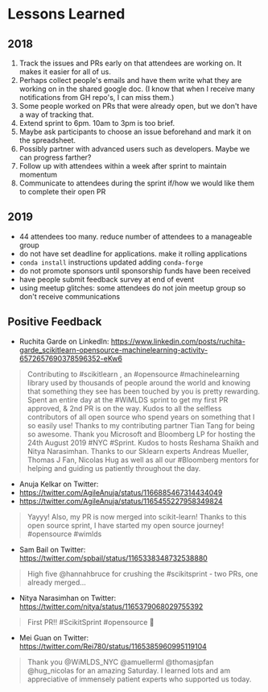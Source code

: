 # Lessons Learned

## 2018
1.  Track the issues and PRs early on that attendees are working on.  It makes it easier for all of us.
2.  Perhaps collect people's emails and have them write what they are working on in the shared google doc.  (I know that when I receive many notifications from GH repo's, I can miss them.)
3.  Some people worked on PRs that were already open, but we don't have a way of tracking that.
4.  Extend sprint to 6pm.  10am to 3pm is too brief.
5.  Maybe ask participants to choose an issue beforehand and mark it on the spreadsheet.
6.  Possibly partner with advanced users such as developers.  Maybe we can progress farther?
7.  Follow up with attendees within a week after sprint to maintain momentum
8.  Communicate to attendees during the sprint if/how we would like them to complete their open PR

## 2019
- 44 attendees too many.  reduce number of attendees to a manageable group
- do not have set deadline for applications.  make it rolling applications
- `conda install` instructions updated adding `conda-forge`
- do not promote sponsors until sponsorship funds have been received
- have people submit feedback survey at end of event
- using meetup glitches: some attendees do not join meetup group so don't receive communications

## Positive Feedback
- Ruchita Garde on LinkedIn:  https://www.linkedin.com/posts/ruchita-garde_scikitlearn-opensource-machinelearning-activity-6572657690378596352-eKw6
>Contributing to #scikitlearn , an #opensource #machinelearning library used by thousands of people around the world and knowing that something they see has been touched by you is pretty rewarding. Spent an entire day at the #WiMLDS sprint to get my first PR approved, & 2nd PR is on the way. Kudos to all the selfless contributors of all open source who spend years on something that I so easily use!
Thanks to my contributing partner Tian Tang for being so awesome.
Thank you Microsoft and Bloomberg LP for hosting the 24th August 2019 #NYC #Sprint. Kudos to hosts Reshama Shaikh and Nitya Narasimhan. Thanks to our Sklearn experts Andreas Mueller, Thomas J Fan, Nicolas Hug as well as all our #Bloomberg mentors for helping and guiding us patiently throughout the day.

- Anuja Kelkar on Twitter:  
 - https://twitter.com/AgileAnuja/status/1166885467314434049
 - https://twitter.com/AgileAnuja/status/1165455227958349824
>Yayyy! Also, my PR is now merged into scikit-learn! Thanks to this open source sprint, I have started my open source journey! #opensource #wimlds

- Sam Bail on Twitter:  https://twitter.com/spbail/status/1165338348732538880
>High five @hannahbruce for crushing the #scikitsprint - two PRs, one already merged...

- Nitya Narasimhan on Twitter:  https://twitter.com/nitya/status/1165379068029755392
>First PR!! #ScikitSprint #opensource 🎉

- Mei Guan on Twitter:  https://twitter.com/Rei780/status/1165385960995119104
>Thank you @WiMLDS_NYC @amuellerml @thomasjpfan @hug_nicolas for an amazing Saturday. I learned lots and am appreciative of immensely patient experts who supported us today.
 
